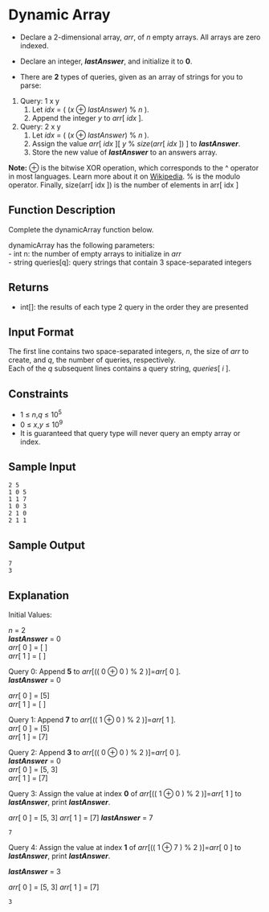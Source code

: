 # Dynamic Array

* Declare a 2-dimensional array, *arr*, of *n* empty arrays. All arrays are zero indexed.

* Declare an integer, ***lastAnswer***, and initialize it to **0**.

* There are **2** types of queries, given as an array of strings for you to parse:

1. Query: 1 x y  
    1. Let *idx* = ( (*x* ⊕ *lastAnswer*) % *n* ).
    2. Append the integer *y* to *arr*[ *idx* ].
2. Query: 2 x y
    1. Let *idx* = ( (*x* ⊕ *lastAnswer*) % *n* ).
    2. Assign the value *arr*\[ *idx* \][ *y* % *size*(*arr*[ *idx* ]) ] to ***lastAnswer***.
    3. Store the new value of ***lastAnswer*** to an answers array.

**Note:** ⊕ is the bitwise XOR operation, which corresponds to the ^ operator in most languages. Learn more about it on [Wikipedia](https://en.wikipedia.org/wiki/Exclusive_or). % is the modulo operator.
Finally, size(arr[ idx ]) is the number of elements in arr[ idx ]

## Function Description

Complete the dynamicArray function below.

dynamicArray has the following parameters:  
\- int n: the number of empty arrays to initialize in *arr*   
\- string queries[q]: query strings that contain 3 space-separated integers

## Returns

* int[]: the results of each type 2 query in the order they are presented

## Input Format

The first line contains two space-separated integers, *n*, the size of *arr* to create, and *q*, the number of queries, respectively.  
Each of the *q* subsequent lines contains a query string, *queries*[ *i* ].

## Constraints

* 1 ≤ *n*,*q* ≤ 10<sup>5</sup>
* 0 ≤ *x*,*y* ≤ 10<sup>9</sup>
* It is guaranteed that query type  will never query an empty array or index.

## Sample Input

```
2 5
1 0 5
1 1 7
1 0 3
2 1 0
2 1 1
```

## Sample Output

```
7
3
```

## Explanation

Initial Values:

*n* = 2  
***lastAnswer*** = 0  
*arr*[ 0 ] = [ ]  
*arr*[ 1 ] = [ ]

Query 0: Append **5** to *arr*[(( 0 ⊕ 0 ) % 2 )]=*arr*[ 0 ].  
***lastAnswer*** = 0

*arr*[ 0 ] = [5]  
*arr*[ 1 ] = [ ]

Query 1: Append **7** to *arr*[(( 1 ⊕ 0 ) % 2 )]=*arr*[ 1 ].  
*arr*[ 0 ] = [5]  
*arr*[ 1 ] = [7]

Query 2: Append **3** to *arr*[(( 0 ⊕ 0 ) % 2 )]=*arr*[ 0 ].  
***lastAnswer*** = 0  
*arr*[ 0 ] = [5, 3]  
*arr*[ 1 ] = [7]

Query 3: Assign the value at index **0** of *arr*[(( 1 ⊕ 0 ) % 2 )]=*arr*[ 1 ] to ***lastAnswer***, print ***lastAnswer***.

*arr*[ 0 ] = [5, 3]
*arr*[ 1 ] = [7]
***lastAnswer*** = 7

```
7
```

Query 4: Assign the value at index **1** of *arr*[(( 1 ⊕ 7 ) % 2 )]=*arr*[ 0 ] to ***lastAnswer***, print ***lastAnswer***.  

***lastAnswer*** = 3

*arr*[ 0 ] = [5, 3]
*arr*[ 1 ] = [7]

```
3
```
